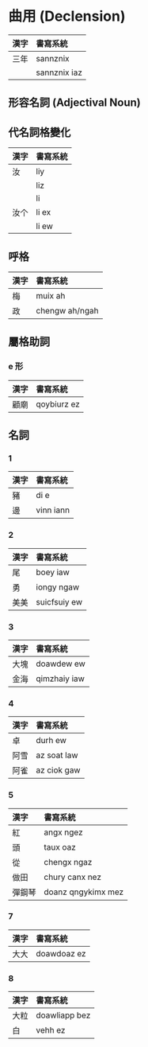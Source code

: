 # 曲用 (Declension)

| 漢字 | 書寫系統 |
| :--- | :--- |
| 三年 | sannznix |
|| sannznix iaz |

## 形容名詞 (Adjectival Noun)

## 代名詞格變化

| 漢字 | 書寫系統 |
| :--- | :--- |
| 汝 | liy |
|| liz |
|| li |
| 汝个 | li ex |
|| li ew |

## 呼格

| 漢字 | 書寫系統 |
| :--- | :--- |
| 梅 | muix ah |
| 政 | chengw ah/ngah |

## 屬格助詞

### e 形

| 漢字 | 書寫系統 |
| :--- | :--- |
| 顧廟 | qoybiurz ez |

## 名詞

### 1

| 漢字 | 書寫系統 |
| :--- | :--- |
| 豬 | di e |
| 邊 | vinn iann |

### 2

| 漢字 | 書寫系統 |
| :--- | :--- |
| 尾 | boey iaw |
| 勇 | iongy ngaw |
| 美美 | suicfsuiy ew |

### 3

| 漢字 | 書寫系統 |
| :--- | :--- |
| 大塊 | doawdew ew |
| 金海 | qimzhaiy iaw |

### 4

| 漢字 | 書寫系統 |
| :--- | :--- |
| 卓 | durh ew |
| 阿雪 | az soat law |
| 阿雀 | az ciok gaw |

### 5

| 漢字 | 書寫系統 |
| :--- | :--- |
| 紅 | angx ngez |
| 頭 | taux oaz |
| 從 | chengx ngaz |
| 做田 | chury canx nez |
| 彈鋼琴 | doanz qngykimx mez |

### 7

| 漢字 | 書寫系統 |
| :--- | :--- |
| 大大 | doawdoaz ez |

### 8

| 漢字 | 書寫系統 |
| :--- | :--- |
| 大粒 | doawliapp bez |
| 白 | vehh ez |
